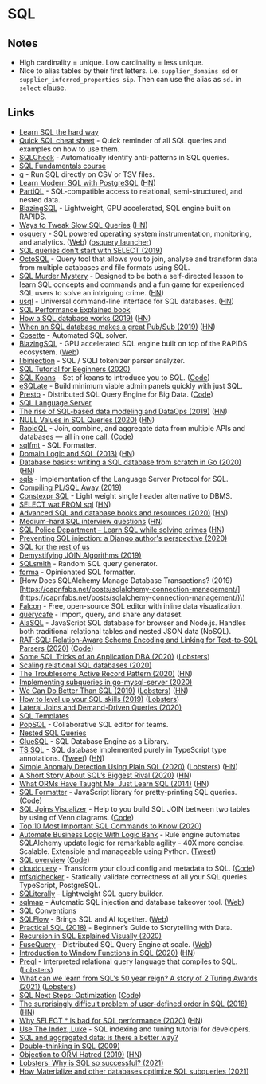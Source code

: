 # SQL

## Notes

* High cardinality = unique. Low cardinality = less unique.
* Nice to alias tables by their first letters. i.e. `supplier_domains sd` or `supplier_inferred_properties sip`. Then can use the alias as `sd.` in `select` clause.

## Links

* [Learn SQL the hard way](https://learncodethehardway.org/sql/)
* [Quick SQL cheat sheet](https://github.com/enochtangg/quick-SQL-cheatsheet) - Quick reminder of all SQL queries and examples on how to use them.
* [SQLCheck](https://github.com/jarulraj/sqlcheck) - Automatically identify anti-patterns in SQL queries.
* [SQL Fundamentals course](https://egghead.io/courses/sql-fundamentals)
* [q](https://github.com/harelba/q) - Run SQL directly on CSV or TSV files.
* [Learn Modern SQL with PostgreSQL](https://www.masterywithsql.com/) \([HN](https://news.ycombinator.com/item?id=20260292)\)
* [PartiQL](https://partiql.org/) - SQL-compatible access to relational, semi-structured, and nested data.
* [BlazingSQL](https://github.com/BlazingDB/pyBlazing) - Lightweight, GPU accelerated, SQL engine built on RAPIDS.
* [Ways to Tweak Slow SQL Queries](https://www.databasestar.com/slow-sql) \([HN](https://news.ycombinator.com/item?id=20855441)\)
* [osquery](https://github.com/osquery/osquery) - SQL powered operating system instrumentation, monitoring, and analytics. \([Web](https://osquery.io/)\) \([osquery launcher](https://github.com/kolide/launcher)\)
* [SQL queries don't start with SELECT \(2019\)](https://jvns.ca/blog/2019/10/03/sql-queries-don-t-start-with-select/)
* [OctoSQL](https://github.com/cube2222/octosql) - Query tool that allows you to join, analyse and transform data from multiple databases and file formats using SQL.
* [SQL Murder Mystery](https://github.com/NUKnightLab/sql-mysteries) - Designed to be both a self-directed lesson to learn SQL concepts and commands and a fun game for experienced SQL users to solve an intriguing crime. \([HN](https://news.ycombinator.com/item?id=21799988)\)
* [usql](https://github.com/xo/usql) - Universal command-line interface for SQL databases. \([HN](https://news.ycombinator.com/item?id=21509373)\)
* [SQL Performance Explained book](https://sql-performance-explained.com/)
* [How a SQL database works \(2019\)](http://calpaterson.com/how-a-sql-database-works.html) \([HN](https://news.ycombinator.com/item?id=21838531)\)
* [When an SQL database makes a great Pub/Sub \(2019\)](https://threedots.tech/post/when-sql-database-makes-great-pub-sub/) \([HN](https://news.ycombinator.com/item?id=21834152)\)
* [Cosette](https://github.com/uwdb/Cosette) - Automated SQL solver.
* [BlazingSQL](https://github.com/BlazingDB/blazingsql) - GPU accelerated SQL engine built on top of the RAPIDS ecosystem. \([Web](https://blazingsql.com/)\)
* [libinjection](https://github.com/client9/libinjection) - SQL / SQLI tokenizer parser analyzer.
* [SQL Tutorial for Beginners \(2020\)](https://www.youtube.com/watch?v=tp_5c6jaNQE)
* [SQL Koans](https://sqlkoans.com/) - Set of koans to introduce you to SQL. \([Code](https://github.com/phillipjohnson/sql-koans)\)
* [eSQLate](https://github.com/forbesmyester/esqlate) - Build minimum viable admin panels quickly with just SQL.
* [Presto](https://prestodb.io/) - Distributed SQL Query Engine for Big Data. \([Code](https://github.com/prestodb/presto)\)
* [SQL Language Server](https://github.com/joe-re/sql-language-server)
* [The rise of SQL-based data modeling and DataOps \(2019\)](https://www.holistics.io/blog/the-rise-of-sql-based-data-modeling-and-dataops/) \([HN](https://news.ycombinator.com/item?id=22189851)\)
* [NULL Values in SQL Queries \(2020\)](https://mitchum.blog/null-values-in-sql-queries/) \([HN](https://news.ycombinator.com/item?id=22223909)\)
* [RapidQL](https://rapidql.com/) - Join, combine, and aggregate data from multiple APIs and databases — all in one call. \([Code](https://github.com/RapidAPI/rapidql)\)
* [sqlfmt](https://github.com/jackc/sqlfmt) - SQL Formatter.
* [Domain Logic and SQL \(2013\)](https://www.martinfowler.com/articles/dblogic.html) \([HN](https://news.ycombinator.com/item?id=22381919)\)
* [Database basics: writing a SQL database from scratch in Go \(2020\)](https://notes.eatonphil.com/database-basics.html) \([HN](https://news.ycombinator.com/item?id=22850817)\)
* [sqls](https://github.com/lighttiger2505/sqls) - Implementation of the Language Server Protocol for SQL.
* [Compiling PL/SQL Away \(2019\)](https://arxiv.org/pdf/1909.03291.pdf)
* [Constexpr SQL](https://github.com/mkitzan/constexpr-sql) - Light weight single header alternative to DBMS.
* [SELECT wat FROM sql](https://scattered-thoughts.net/writing/select-wat-from-sql/) \([HN](https://news.ycombinator.com/item?id=22985455)\)
* [Advanced SQL and database books and resources \(2020\)](https://www.neilwithdata.com/advanced-sql) \([HN](https://news.ycombinator.com/item?id=23138297)\)
* [Medium-hard SQL interview questions](https://quip.com/2gwZArKuWk7W) \([HN](https://news.ycombinator.com/item?id=23053981)\)
* [SQL Police Department – Learn SQL while solving crimes](https://sqlpd.com/) \([HN](https://news.ycombinator.com/item?id=23066776)\)
* [Preventing SQL injection: a Django author's perspective \(2020\)](https://blog.r2c.dev/2020/preventing-sql-injection-a-django-authors-perspective/)
* [SQL for the rest of us](https://technically.dev/posts/sql-for-the-rest-of-us.html)
* [Demystifying JOIN Algorithms \(2019\)](http://blog.felipe.rs/2019/01/29/demystifying-join-algorithms/)
* [SQLsmith](https://github.com/anse1/sqlsmith) - Random SQL query generator.
* [forma](https://github.com/maxcountryman/forma) - Opinionated SQL formatter.
* \[How Does SQLAlchemy Manage Database Transactions? \(2019\)[https://capnfabs.net/posts/sqlalchemy-connection-management/](https://capnfabs.net/posts/sqlalchemy-connection-management/)\)
* [Falcon](https://github.com/plotly/falcon) - Free, open-source SQL editor with inline data visualization.
* [querycafe](https://www.query.cafe/) - Import, query, and share any dataset.
* [AlaSQL](https://github.com/agershun/alasql) - JavaScript SQL database for browser and Node.js. Handles both traditional relational tables and nested JSON data \(NoSQL\).
* [RAT-SQL: Relation-Aware Schema Encoding and Linking for Text-to-SQL Parsers \(2020\)](https://arxiv.org/abs/1911.04942) \([Code](https://github.com/microsoft/rat-sql)\)
* [Some SQL Tricks of an Application DBA \(2020\)](https://hakibenita.com/sql-tricks-application-dba) \([Lobsters](https://lobste.rs/s/yqd6bi/some_sql_tricks_application_dba)\)
* [Scaling relational SQL databases \(2020\)](https://stribny.name/blog/2020/07/scaling-relational-sql-databases)
* [The Troublesome Active Record Pattern \(2020\)](http://calpaterson.com/activerecord.html) \([HN](https://news.ycombinator.com/item?id=22615414)\)
* [Implementing subqueries in go-mysql-server \(2020\)](https://www.dolthub.com/blog/2020-08-05-implementing-subqueries/)
* [We Can Do Better Than SQL \(2019\)](https://edgedb.com/blog/we-can-do-better-than-sql/) \([Lobsters](https://lobste.rs/s/uwefle/we_can_do_better_than_sql)\) \([HN](https://news.ycombinator.com/item?id=24106608)\)
* [How to level up your SQL skills \(2019\)](https://clubhouse.io/developer-how-to/how-to-level-up-your-sql-skills/) \([Lobsters](https://lobste.rs/s/fddvpn/how_level_up_your_sql_skills)\)
* [Lateral Joins and Demand-Driven Queries \(2020\)](https://materialize.io/lateral-joins-and-demand-driven-queries/)
* [SQL Templates](https://popsql.com/sql-templates)
* [PopSQL](https://popsql.com/) - Collaborative SQL editor for teams.
* [Nested SQL Queries](https://leontrolski.github.io/nested-sql.html)
* [GlueSQL](https://github.com/gluesql/gluesql) - SQL Database Engine as a Library.
* [TS SQL](https://github.com/codemix/ts-sql) - SQL database implemented purely in TypeScript type annotations. \([Tweet](https://twitter.com/c_pick/status/1307433762914009090)\) \([HN](https://news.ycombinator.com/item?id=24615185)\)
* [Simple Anomaly Detection Using Plain SQL \(2020\)](https://hakibenita.com/sql-anomaly-detection) \([Lobsters](https://lobste.rs/s/q1hh1g/simple_anomaly_detection_using_plain_sql)\) \([HN](https://news.ycombinator.com/item?id=25731699)\)
* [A Short Story About SQL’s Biggest Rival \(2020\)](https://www.holistics.io/blog/quel-vs-sql/?) \([HN](https://news.ycombinator.com/item?id=24730713)\)
* [What ORMs Have Taught Me: Just Learn SQL \(2014\)](https://wozniak.ca/blog/2014/08/03/1/) \([HN](https://news.ycombinator.com/item?id=24845300)\)
* [SQL Formatter](https://zeroturnaround.github.io/sql-formatter/) - JavaScript library for pretty-printing SQL queries. \([Code](https://github.com/zeroturnaround/sql-formatter)\)
* [SQL Joins Visualizer](https://sql-joins.leopard.in.ua/) - Help to you build SQL JOIN between two tables by using of Venn diagrams. \([Code](https://github.com/le0pard/sql-joins-app)\)
* [Top 10 Most Important SQL Commands to Know \(2020\)](https://blog.arctype.com/sql-cheat-sheet-top-10-most-important-sql-commands-to-know/)
* [Automate Business Logic With Logic Bank](https://dzone.com/articles/automate-business-logic-with-logic-bank) - Rule engine automates SQLAlchemy update logic for remarkable agility - 40X more concise. Scalable. Extensible and manageable using Python. \([Tweet](https://twitter.com/zzzeek/status/1328041618931408898)\)
* [SQL overview](http://jakewheat.github.io/sql-overview/) \([Code](https://github.com/JakeWheat/sql-overview)\)
* [cloudquery](https://cloudquery.run/) - Transform your cloud config and metadata to SQL. \([Code](https://github.com/cloudquery/cloudquery)\)
* [mfsqlchecker](https://github.com/MedFlyt/mfsqlchecker) - Statically validate correctness of all your SQL queries. TypeScript, PostgreSQL.
* [SQLiterally](https://github.com/terkelg/sqliterally) - Lightweight SQL query builder.
* [sqlmap](https://github.com/sqlmapproject/sqlmap) - Automatic SQL injection and database takeover tool. \([Web](http://sqlmap.org/)\)
* [SQL Conventions](https://github.com/FGRibreau/sql-convention)
* [SQLFlow](https://github.com/sql-machine-learning/sqlflow) - Brings SQL and AI together. \([Web](https://sql-machine-learning.github.io/)\)
* [Practical SQL \(2018\)](https://nostarch.com/practicalSQL) - Beginner’s Guide to Storytelling with Data.
* [Recursion in SQL Explained Visually \(2020\)](https://medium.com/swlh/recursion-in-sql-explained-graphically-679f6a0f143b)
* [FuseQuery](https://github.com/datafusedev/fuse-query) - Distributed SQL Query Engine at scale. \([Web](https://datafuse.dev/)\)
* [Introduction to Window Functions in SQL \(2020\)](https://khashtamov.com/en/sql-window-functions/) \([HN](https://news.ycombinator.com/item?id=25656583)\)
* [Preql](https://github.com/erezsh/Preql) - Interpreted relational query language that compiles to SQL. \([Lobsters](https://lobste.rs/s/r5qaap/introducing_preql_new_relational)\)
* [What can we learn from SQL's 50 year reign? A story of 2 Turing Awards \(2021\)](https://blog.arctype.com/sql-50-years/) \([Lobsters](https://lobste.rs/s/jqf8z1/what_can_we_learn_from_sql_s_50_year_reign)\)
* [SQL Next Steps: Optimization](https://www.oreilly.com/live-training/courses/sql-next-steps-optimization/0636920452904/) \([Code](https://github.com/hakib/oreilly-sql-next-steps)\)
* [The surprisingly difficult problem of user-defined order in SQL \(2018\)](https://begriffs.com/posts/2018-03-20-user-defined-order.html) \([HN](https://news.ycombinator.com/item?id=25797674)\)
* [Why SELECT \* is bad for SQL performance \(2020\)](https://tanelpoder.com/posts/reasons-why-select-star-is-bad-for-sql-performance/) \([HN](https://news.ycombinator.com/item?id=26141003)\)
* [Use The Index, Luke](https://use-the-index-luke.com/) - SQL indexing and tuning tutorial for developers.
* [SQL and aggregated data: is there a better way?](https://github.com/zsvoboda/gooddata-jdbc/wiki/SQL-and-aggregated-data:-is-there-a-better-way%3F)
* [Double-thinking in SQL \(2009\)](https://explainextended.com/2009/07/12/double-thinking-in-sql/)
* [Objection to ORM Hatred \(2019\)](https://www.jakso.me/blog/objection-to-orm-hatred) \([HN](https://news.ycombinator.com/item?id=26076622)\)
* [Lobsters: Why is SQL so successful? \(2021\)](https://lobste.rs/s/snflhf/why_is_sql_so_successful)
* [How Materialize and other databases optimize SQL subqueries \(2021\)](https://scattered-thoughts.net/writing/materialize-decorrelation)


